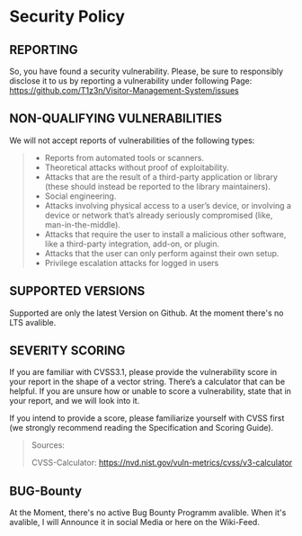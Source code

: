 # Security Policy

## REPORTING
So, you have found a security vulnerability. Please, be sure to responsibly disclose it to us by reporting a vulnerability under following Page:
[https://github.com/T1z3n/Visitor-Management-System/issues
](https://github.com/T1z3n/Visitor-Management-System/security/advisories/new)
## NON-QUALIFYING VULNERABILITIES
We will not accept reports of vulnerabilities of the following types:

> - Reports from automated tools or scanners.
> - Theoretical attacks without proof of exploitability.
> - Attacks that are the result of a third-party application or library (these should instead be reported to the library maintainers).
> - Social engineering.
> - Attacks involving physical access to a user’s device, or involving a device or network that’s already seriously compromised (like, man-in-the-middle).
> - Attacks that require the user to install a malicious other software, like a third-party integration, add-on, or plugin.
> - Attacks that the user can only perform against their own setup.
> - Privilege escalation attacks for logged in users

## SUPPORTED VERSIONS

Supported are only the latest Version on Github.
At the moment there's no LTS avalible.

## SEVERITY SCORING
If you are familiar with CVSS3.1, please provide the vulnerability score in your report in the shape of a vector string. There’s a calculator that can be helpful. If you are unsure how or unable to score a vulnerability, state that in your report, and we will look into it.

If you intend to provide a score, please familiarize yourself with CVSS first (we strongly recommend reading the Specification and Scoring Guide).

> Sources:
> 
> CVSS-Calculator: https://nvd.nist.gov/vuln-metrics/cvss/v3-calculator

## BUG-Bounty

At the Moment, there's no active Bug Bounty Programm avalible.
When it's avalible, I will Announce it in social Media or here on the Wiki-Feed.

